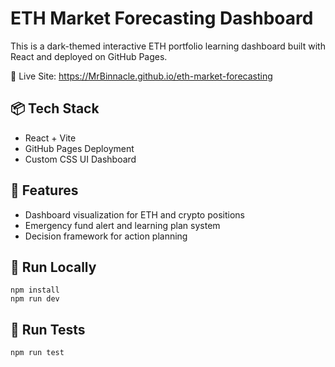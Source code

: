 # ETH Market Forecasting Dashboard

This is a dark-themed interactive ETH portfolio learning dashboard built with React and deployed on GitHub Pages.

🔗 Live Site: https://MrBinnacle.github.io/eth-market-forecasting

## 📦 Tech Stack
- React + Vite
- GitHub Pages Deployment
- Custom CSS UI Dashboard

## 🧠 Features
- Dashboard visualization for ETH and crypto positions
- Emergency fund alert and learning plan system
- Decision framework for action planning

## 🚀 Run Locally
```
npm install
npm run dev
```

## 🧪 Run Tests
```
npm run test
```
